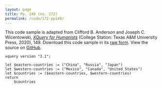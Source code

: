 ```yaml
---
layout: page
title: Pp. 149 (no. 172)
permalink: /code/172-pp149/
---
```


This code sample is adapted from Clifford B. Anderson and Joseph C. Wicentowski, 
[_XQuery for Humanists_](/) (College Station: Texas A&M University Press, 2020), 149. 
Download this code sample in its [raw form](/code/172-pp149/172-pp149.xq).
View the source on [GitHub](https://github.com/coding4humanists/xquery4humanists/blob/master/code/172-pp149/172-pp149.xq).

```xquery
xquery version "3.1";

let $eastern-countries := ("China", "Russia", "Japan")
let $western-countries := ("Mexico", "Canada", "United States")
let $countries := ($eastern-countries, $western-countries)
return
    $countries
```  
